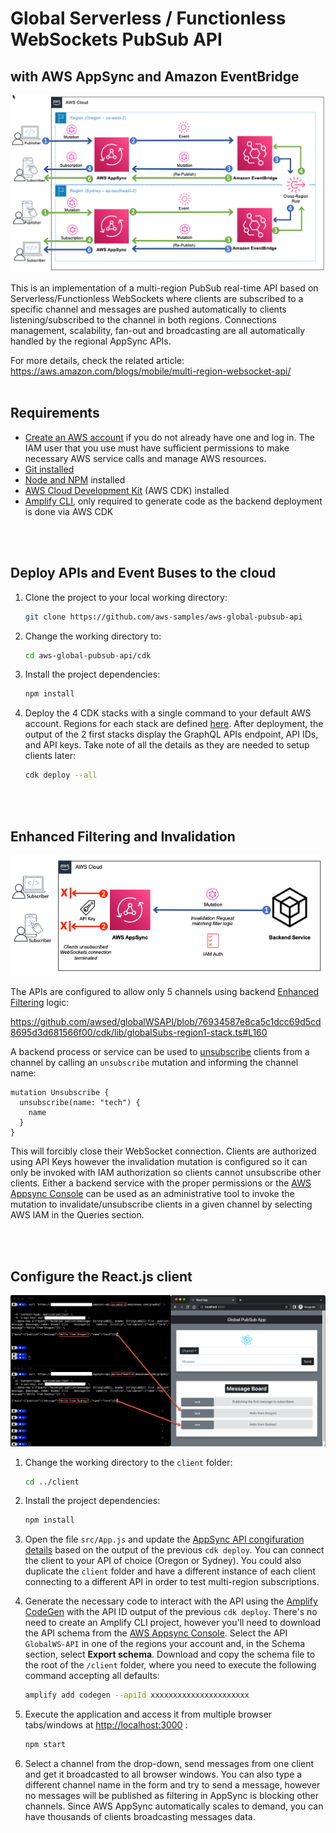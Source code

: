 # Global Serverless / Functionless WebSockets PubSub API 
## with AWS AppSync and Amazon EventBridge


![Screnshot](images/globalWSAPI.png)

This is an implementation of a multi-region PubSub real-time API based on Serverless/Functionless WebSockets where clients are subscribed to a specific channel and messages are pushed automatically to clients listening/subscribed to the channel in both regions. Connections management, scalability, fan-out and broadcasting are all automatically handled by the regional AppSync APIs.

For more details, check the related article: https://aws.amazon.com/blogs/mobile/multi-region-websocket-api/
<br/>
<br/>

## Requirements

* [Create an AWS account](https://portal.aws.amazon.com/gp/aws/developer/registration/index.html) if you do not already have one and log in. The IAM user that you use must have sufficient permissions to make necessary AWS service calls and manage AWS resources.
* [Git installed](https://git-scm.com/book/en/v2/Getting-Started-Installing-Git)
* [Node and NPM](https://nodejs.org/en/download/) installed
* [AWS Cloud Development Kit](https://docs.aws.amazon.com/cdk/latest/guide/cli.html) (AWS CDK) installed
* [Amplify CLI](https://docs.amplify.aws/cli/start/install/), only required to generate code as the backend deployment is done via AWS CDK
<br/>
<br/>

## Deploy APIs and Event Buses to the cloud

1. Clone the project to your local working directory:

   ```sh
   git clone https://github.com/aws-samples/aws-global-pubsub-api
   ```

2. Change the working directory to:

   ```sh
   cd aws-global-pubsub-api/cdk
   ```

3. Install the project dependencies:

   ```sh
   npm install
   ```

4. Deploy the 4 CDK stacks with a single command to your default AWS account. Regions for each stack are defined [here](https://github.com/awsed/globalWSAPI/blob/main/cdk/bin/multiregionsubs.ts). After deployment, the output of the 2 first stacks display the GraphQL APIs endpoint, API IDs, and API keys. Take note of all the details as they are needed to setup clients later:

   ```sh
   cdk deploy --all
   ```
<br/>
<br/>

## Enhanced Filtering and Invalidation

<p align="center">
  <img src="images/invalidation.png">
</p>


The APIs are configured to allow only 5 channels using backend [Enhanced Filtering](https://docs.aws.amazon.com/appsync/latest/devguide/aws-appsync-real-time-enhanced-filtering.html) logic:

https://github.com/awsed/globalWSAPI/blob/76934587e8ca5c1dcc69d5cd8695d3d681566f00/cdk/lib/globalSubs-region1-stack.ts#L160

A backend process or service can be used to [unsubscribe](https://docs.aws.amazon.com/appsync/latest/devguide/aws-appsync-real-time-invalidation.html) clients from a channel by calling an `unsubscribe` mutation and informing the channel name:

```
mutation Unsubscribe {
  unsubscribe(name: "tech") {
    name
  }
}
```

This will forcibly close their WebSocket connection. Clients are authorized using API Keys however the invalidation mutation is configured so it can only be invoked with IAM authorization so clients cannot unsubscribe other clients. Either a backend service with the proper permissions or the [AWS Appsync Console](https://console.aws.amazon.com/appsync/home) can be used as an administrative tool to invoke the mutation to invalidate/unsubscribe clients in a given channel by selecting AWS IAM in the Queries section.

<br/>
<br/>

## Configure the React.js client
![Screnshot](images/client.png)

1. Change the working directory to the `client` folder:

   ```sh
   cd ../client
   ```

2. Install the project dependencies:

   ```sh
   npm install
   ```

3. Open the file `src/App.js` and update the [AppSync API congifuration details](https://github.com/awsed/globalWSAPI/blob/064f6d3012e66a486185b56404a8fa92048589c2/client/src/App.js#L11) based on the output of the previous `cdk deploy`. You can connect the client to your API of choice (Oregon or Sydney). You could also duplicate the `client` folder and have a different instance of each client connecting to a different API in order to test multi-region subscriptions.

4. Generate the necessary code to interact with the API using the [Amplify CodeGen](https://docs.amplify.aws/cli/graphql-transformer/codegen/) with the API ID output of the previous `cdk deploy`. There's no need to create an Amplify CLI project, however you'll need to download the API schema from the [AWS Appsync Console](https://console.aws.amazon.com/appsync/home). Select the API `GlobalWS-API` in one of the regions your account and, in the Schema section, select **Export schema**. Download and copy the schema file to the root of the `/client` folder, where you need to execute the following command accepting all defaults:

   ```sh
   amplify add codegen --apiId xxxxxxxxxxxxxxxxxxxxxx
   ```

6. Execute the application and access it from multiple browser tabs/windows at <http://localhost:3000> :

    ```bash
    npm start
    ```

7. Select a channel from the drop-down, send messages from one client and get it broadcasted to all browser windows. You can also type a different channel name in the form and try to send a message, however no messages will be published as filtering in AppSync is blocking other channels. Since AWS AppSync automatically scales to demand, you can have thousands of clients broadcasting messages data. 
